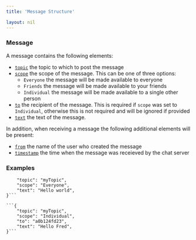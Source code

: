 ```yaml
---
title: 'Message Structure'

layout: nil
---
```


### Message

A message contains the following elements:

* [`topic`](#/data-types#text) the topic to which to post the message
* [`scope`](#/data-types#) the scope of the message.  This can be one of three options:
    * `Everyone` the message will be made available to everyone
    * `Friends` the message will be made available to your friends
    * `Individual` the message will be made available to a single other person
* [`to`](#/data-types#text) the recipient of the message.  This is required if `scope` was set to `Individual`, otherwise this is not required and will be ignored if provided
* [`text`](#/data-types#text) the text of the message.

In addition, when receiving a message the following additional elements will be present:

* [`from`](#/data-types#text) the name of the user who created the message
* [`timestamp`](#/data-types#timestamp) the time when the message was receieved by the chat server

### Examples
```{
    "topic": "myTopic",
    "scope": "Everyone",
    "text": "Hello world",
}```

```{
    "topic": "myTopic",
    "scope": "Individual",
    "to": "a0b124fd23",
    "text": "Hello Fred",
}```

